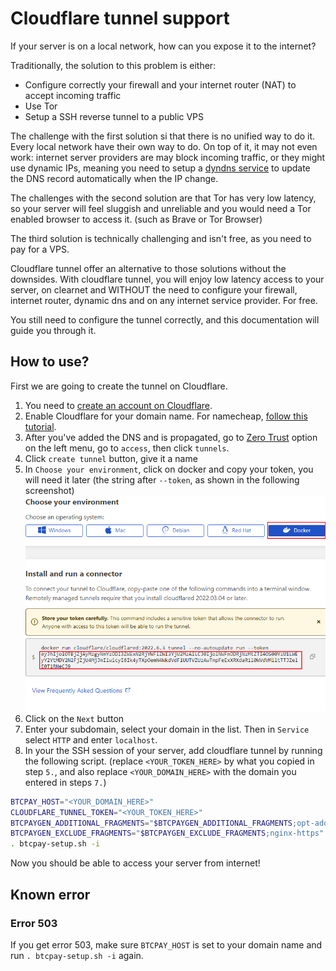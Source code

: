 # Cloudflare tunnel support

If your server is on a local network, how can you expose it to the internet?

Traditionally, the solution to this problem is either:
* Configure correctly your firewall and your internet router (NAT) to accept incoming traffic
* Use Tor
* Setup a SSH reverse tunnel to a public VPS

The challenge with the first solution si that there is no unified way to do it. Every local network have their own way to do.
On top of it, it may not even work: internet server providers are may block incoming traffic, or they might use dynamic IPs, meaning you need to setup a [dyndns service](https://docs.btcpayserver.org/Deployment/DynamicDNS/) to update the DNS record automatically when the IP change.

The challenges with the second solution are that Tor has very low latency, so your server will feel sluggish and unreliable and you would need a Tor enabled browser to access it. (such as Brave or Tor Browser)

The third solution is technically challenging and isn't free, as you need to pay for a VPS.

Cloudflare tunnel offer an alternative to those solutions without the downsides.
With cloudflare tunnel, you will enjoy low latency access to your server, on clearnet and WITHOUT the need to configure your firewall, internet router, dynamic dns and on any internet service provider. For free.

You still need to configure the tunnel correctly, and this documentation will guide you through it.

## How to use?

First we are going to create the tunnel on Cloudflare.

1. You need to [create an account on Cloudflare](https://cloudflare.com/).
2. Enable Cloudflare for your domain name. For namecheap, [follow this tutorial](https://www.namecheap.com/support/knowledgebase/article.aspx/9607/2210/how-to-set-up-dns-records-for-your-domain-in-cloudflare-account/).
3. After you've added the DNS and is propagated,  go to [Zero Trust](https://dash.teams.cloudflare.com/) option on the left menu, go to `access`, then click `tunnels`.
4. Click `create tunnel` button, give it a name
5. In `Choose your environment`, click on docker and copy your token, you will need it later (the string after `--token`, as shown in the following screenshot)
![](./img/Cloudflare-Tunnel-Token.png)
6. Click on the `Next` button
7. Enter your subdomain, select your domain in the list. Then in `Service` select `HTTP` and enter `localhost`.
8. In your the SSH session of your server, add cloudflare tunnel by running the following script. (replace `<YOUR_TOKEN_HERE>` by what you copied in step `5.`, and also replace `<YOUR_DOMAIN_HERE>` with the domain you entered in steps `7.`)
```bash
BTCPAY_HOST="<YOUR_DOMAIN_HERE>"
CLOUDFLARE_TUNNEL_TOKEN="<YOUR_TOKEN_HERE>"
BTCPAYGEN_ADDITIONAL_FRAGMENTS="$BTCPAYGEN_ADDITIONAL_FRAGMENTS;opt-add-cloudflared"
BTCPAYGEN_EXCLUDE_FRAGMENTS="$BTCPAYGEN_EXCLUDE_FRAGMENTS;nginx-https"
. btcpay-setup.sh -i
```

Now you should be able to access your server from internet!

## Known error

### Error 503

If you get error 503, make sure `BTCPAY_HOST` is set to your domain name and run `. btcpay-setup.sh -i` again.